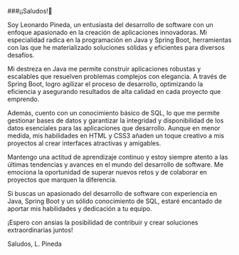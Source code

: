 ###¡¡Saludos!👋

Soy Leonardo Pineda, un entusiasta del desarrollo de software con un enfoque apasionado en la creación de aplicaciones innovadoras. Mi especialidad radica en la programación en Java y Spring Boot, herramientas con las que he materializado soluciones sólidas y eficientes para diversos desafíos.

Mi destreza en Java me permite construir aplicaciones robustas y escalables que resuelven problemas complejos con elegancia. A través de Spring Boot, logro agilizar el proceso de desarrollo, optimizando la eficiencia y asegurando resultados de alta calidad en cada proyecto que emprendo.

Además, cuento con un conocimiento básico de SQL, lo que me permite gestionar bases de datos y garantizar la integridad y disponibilidad de los datos esenciales para las aplicaciones que desarrollo. Aunque en menor medida, mis habilidades en HTML y CSS3 añaden un toque creativo a mis proyectos al crear interfaces atractivas y amigables.

Mantengo una actitud de aprendizaje continuo y estoy siempre atento a las últimas tendencias y avances en el mundo del desarrollo de software. Me emociona la oportunidad de superar nuevos retos y de colaborar en proyectos que marquen la diferencia.

Si buscas un apasionado del desarrollo de software con experiencia en Java, Spring Boot y un sólido conocimiento de SQL, estaré encantado de aportar mis habilidades y dedicación a tu equipo.

¡Espero con ansias la posibilidad de contribuir y crear soluciones extraordinarias juntos!

Saludos,
L. Pineda
<!--
**lpinedap/lpinedap** is a ✨ _special_ ✨ repository because its `README.md` (this file) appears on your GitHub profile.

Here are some ideas to get you started:

- 🔭 I’m currently working on ...
- 🌱 I’m currently learning ...
- 👯 I’m looking to collaborate on ...
- 🤔 I’m looking for help with ...
- 💬 Ask me about ...
- 📫 How to reach me: ...
- 😄 Pronouns: ...
- ⚡ Fun fact: ...
-->
